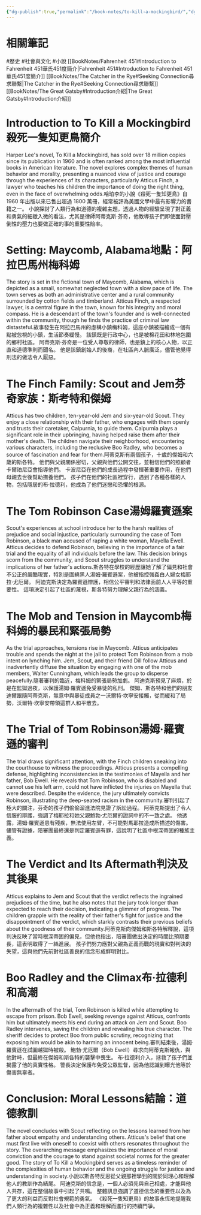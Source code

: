 ```yaml
---
{"dg-publish":true,"permalink":"/book-notes/to-kill-a-mockingbird/","dgPassFrontmatter":true,"created":"2024-11-24T10:41:52.829+08:00","updated":"2024-11-28T00:54:40.640+08:00"}
---
```


# 相關筆記
#歷史 #社會與文化 #小說 
[[BookNotes/Fahrenheit 451#Introduction to Fahrenheit 451華氏451度簡介\|Fahrenheit 451#Introduction to Fahrenheit 451華氏451度簡介]]
[[BookNotes/The Catcher in the Rye#Seeking Connection尋求聯繫\|The Catcher in the Rye#Seeking Connection尋求聯繫]]
[[BookNotes/The Great Gatsby#Introduction介紹\|The Great Gatsby#Introduction介紹]]
# Introduction to To Kill a Mockingbird殺死一隻知更鳥簡介

Harper Lee's novel, To Kill a Mockingbird, has sold over 18 million copies since its publication in 1960 and is often ranked among the most influential books in American literature. The novel explores complex themes of human behavior and morality, presenting a nuanced view of justice and courage through the experiences of its characters, particularly Atticus Finch, a lawyer who teaches his children the importance of doing the right thing, even in the face of overwhelming odds.哈珀李的小說《殺死一隻知更鳥》自 1960 年出版以來已售出超過 1800 萬冊，經常被評為美國文學中最有影響力的書籍之一。 小說探討了人類行為和道德的複雜主題，透過人物的經驗呈現了對正義和勇氣的細緻入微的看法，尤其是律師阿蒂克斯·芬奇，他教導孩子們即使面對壓倒性的壓力也要做正確的事的重要性賠率。

# Setting: Maycomb, Alabama地點：阿拉巴馬州梅科姆

The story is set in the fictional town of Maycomb, Alabama, which is depicted as a small, somewhat neglected town with a slow pace of life. The town serves as both an administrative center and a rural community surrounded by cotton fields and timberland. Atticus Finch, a respected lawyer, is a central figure in the town, known for his integrity and moral compass. He is a descendant of the town's founder and is well-connected within the community, though he finds the practice of criminal law distasteful.故事發生在阿拉巴馬州的虛構小鎮梅科姆，這座小鎮被描繪成一個有點被忽視的小鎮，生活節奏緩慢。 該鎮既是行政中心，也是被棉花田和林地包圍的鄉村社區。 阿蒂克斯·芬奇是一位受人尊敬的律師，也是鎮上的核心人物，以正直和道德準則而聞名。 他是該鎮創始人的後裔，在社區內人脈廣泛，儘管他覺得刑法的做法令人厭惡。

# The Finch Family: Scout and Jem芬奇家族：斯考特和傑姆

Atticus has two children, ten-year-old Jem and six-year-old Scout. They enjoy a close relationship with their father, who engages with them openly and trusts their caretaker, Calpurnia, to guide them. Calpurnia plays a significant role in their upbringing, having helped raise them after their mother's death. The children navigate their neighborhood, encountering various characters, including the reclusive Boo Radley, who becomes a source of fascination and fear for them.阿蒂克斯有兩個孩子，十歲的傑姆和六歲的斯各特。 他們與父親關係密切，父親與他們公開交往，並相信他們的照顧者卡爾珀尼亞會指導他們。 卡波尼亞在他們的成長過程中發揮著重要作用，在他們母親去世後幫助撫養他們。 孩子們在他們的社區裡穿行，遇到了各種各樣的人物，包括隱居的布·拉德利，他成為了他們迷戀和恐懼的根源。

# The Tom Robinson Case湯姆羅賓遜案

Scout's experiences at school introduce her to the harsh realities of prejudice and social injustice, particularly surrounding the case of Tom Robinson, a black man accused of raping a white woman, Mayella Ewell. Atticus decides to defend Robinson, believing in the importance of a fair trial and the equality of all individuals before the law. This decision brings scorn from the community, and Scout struggles to understand the implications of her father's actions.斯各特在學校的經歷讓她了解了偏見和社會不公正的嚴酷現實，特別是圍繞黑人湯姆·羅賓遜案，他被指控強姦白人婦女梅耶拉·尤厄爾。 阿迪克斯決定為羅賓遜辯護，相信公平審判和法律面前人人平等的重要性。 這項決定引起了社區的蔑視，斯各特努力理解父親行為的涵義。

# The Mob and Tension in Maycomb梅科姆的暴民和緊張局勢

As the trial approaches, tensions rise in Maycomb. Atticus anticipates trouble and spends the night at the jail to protect Tom Robinson from a mob intent on lynching him. Jem, Scout, and their friend Dill follow Atticus and inadvertently diffuse the situation by engaging with one of the mob members, Walter Cunningham, which leads the group to disperse peacefully.隨著審判的臨近，梅科姆的緊張局勢加劇。 阿迪克斯預見了麻煩，於是在監獄過夜，以保護湯姆·羅賓遜免受暴徒的私刑。 傑姆、斯各特和他們的朋友迪爾跟隨阿蒂克斯，無意中與暴徒成員之一沃爾特·坎寧安接觸，從而緩和了局勢，沃爾特·坎寧安帶領這群人和平散去。

# The Trial of Tom Robinson湯姆·羅賓遜的審判

The trial draws significant attention, with the Finch children sneaking into the courthouse to witness the proceedings. Atticus presents a compelling defense, highlighting inconsistencies in the testimonies of Mayella and her father, Bob Ewell. He reveals that Tom Robinson, who is disabled and cannot use his left arm, could not have inflicted the injuries on Mayella that were described. Despite the evidence, the jury ultimately convicts Robinson, illustrating the deep-seated racism in the community.審判引起了極大的關注，芬奇的孩子們偷偷溜進法院見證了訴訟過程。 阿蒂克斯提出了令人信服的辯護，強調了梅耶拉和她父親鮑勃·尤厄爾的證詞中的不一致之處。 他透露，湯姆·羅賓遜患有殘疾，無法使用左臂，不可能對馬耶拉造成所描述的傷害。 儘管有證據，陪審團最終還是判定羅賓遜有罪，這說明了社區中根深蒂固的種族主義。

# The Verdict and Its Aftermath判決及其後果

Atticus explains to Jem and Scout that the verdict reflects the ingrained prejudices of the time, but he also notes that the jury took longer than expected to reach their decision, indicating a glimmer of progress. The children grapple with the reality of their father's fight for justice and the disappointment of the verdict, which starkly contrasts their previous beliefs about the goodness of their community.阿蒂克斯向傑姆和斯各特解釋說，這項判決反映了當時根深蒂固的偏見，但他也指出，陪審團做出決定的時間比預期要長，這表明取得了一絲進展。 孩子們努力應對父親為正義而戰的現實和對判決的失望，這與他們先前對社區善良的信念形成鮮明對比。

# Boo Radley and the Climax布·拉德利和高潮

In the aftermath of the trial, Tom Robinson is killed while attempting to escape from prison. Bob Ewell, seeking revenge against Atticus, confronts him but ultimately meets his end during an attack on Jem and Scout. Boo Radley intervenes, saving the children and revealing his true character. The sheriff decides to protect Boo from public scrutiny, recognizing that exposing him would be akin to harming an innocent being.審判結束後，湯姆·羅賓遜在試圖越獄時被殺。 鮑勃·尤厄爾（Bob Ewell）尋求向阿蒂克斯報仇，與他對峙，但最終在傑姆和斯各特的襲擊中喪生。 布·拉德利介入，拯救了孩子們並揭露了他的真實性格。 警長決定保護布免受公眾監督，因為他認識到曝光他等於傷害無辜者。

# Conclusion: Moral Lessons結論：道德教訓

The novel concludes with Scout reflecting on the lessons learned from her father about empathy and understanding others. Atticus's belief that one must first live with oneself to coexist with others resonates throughout the story. The overarching message emphasizes the importance of moral conviction and the courage to stand against societal norms for the greater good. The story of To Kill a Mockingbird serves as a timeless reminder of the complexities of human behavior and the ongoing struggle for justice and understanding in society.小說以斯各特反思從父親那裡學到的關於同理心和理解他人的教訓作為結尾。 阿迪克斯的信念是，一個人必須先與自己相處，才能與他人共存，這在整個故事中引起了共鳴。 整體訊息強調了道德信念的重要性以及為了更大的利益而反對社會規範的勇氣。 《殺死一隻知更鳥》的故事永恆地提醒我們人類行為的複雜性以及社會中為正義和理解而進行的持續鬥爭。